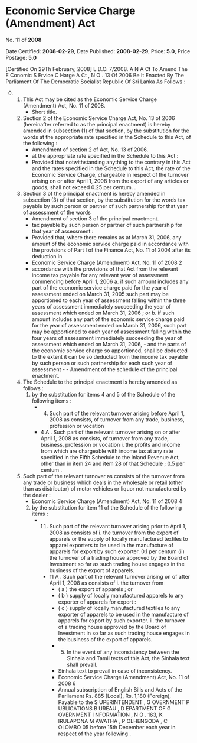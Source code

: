 # Economic Service Charge (Amendment) Act

No. **11** of **2008**

Date Certified: **2008-02-29**, Date Published: **2008-02-29**, Price: **5.0**, Price Postage: **5.0**

[Certified On 29Th February, 2008]
L.D.O. 7/2008.
A N  A Ct   To   Amend   The  E Conomic  S Ervice  C Harge A Ct , N O . 13  Of  2006
Be It Enacted By The Parliament Of The Democratic Socialist Republic Of Sri Lanka As Follows :

0. 
    1. This Act may be cited as the Economic Service Charge (Amendment) Act, No. 11 of 2008.
        - Short title.
    2. Section 2 of the Economic Service Charge Act, No. 13 of 2006 (hereinafter referred to as the principal enactment) is hereby amended in subsection (1) of that section, by the substitution for the words at the appropriate rate specified in the Schedule to this Act,  of the following :
        - Amendment of section 2 of Act, No. 13 of 2006.
        - at the appropriate rate specified in the Schedule to this Act :
        - Provided that notwithstanding anything to the contrary in this Act and the rates specified in the Schedule to this Act, the rate of the Economic Service Charge, chargeable in respect of the turnover arising on or after April 1, 2008 from the export of any articles or goods, shall not exceed  0.25   per centum. .
    3. Section 3 of the principal enactment is hereby amended in subsection (3) of that section, by the substitution for the words tax payable by such person or partner of such partnership for that year of assessment of the words
        - Amendment of section 3 of the principal enactment.
        - tax payable by such person or partner of such partnership for that year of assessment :
        - Provided that, where there remains as at March 31, 2006, any amount of the economic service charge paid in accordance with the provisions of Part I of the Finance Act, No. 11  of 2004 after its deduction in
        - Economic Service Charge (Amendment) Act, No. 11 of 2008 2
        - accordance with the provisions of that Act from the relevant income tax payable for any relevant year of assessment commencing before April 1, 2006
            a. if such amount includes any part of the economic service charge paid for the year of assessment ended on March 31, 2005 such part may be apportioned to each year of assessment falling within the three years of assessment immediately succeeding the year of assessment which ended on March 31, 2006 ; or
            b. if such amount includes any part of the economic service charge paid for the year of assessment ended on March 31, 2006, such part may be apportioned to each year of assessment falling within the four years of assessment immediately succeeding the year of assessment which ended on March 31, 2006,
                - and the parts of the economic service charge so apportioned, shall be deducted to the extent it can be so deducted from the income tax payable by such person or such partnership for each such year of assessment
                - 
                - Amendment of the schedule of the principal enactment.
    4. The Schedule to the principal enactment is hereby amended as follows :
        1. by the substitution for items 4 and 5 of the Schedule of the following items :
            - 4. Such part of the relevant turnover arising before April  1, 2008 as consists, of turnover from any trade, business, profession or vocation
            - 4 A . Such part of the relevant turnover arising on or after April 1, 2008 as consists, of turnover from any trade, business, profession or vocation
            i. the profits and income from which are chargeable with income tax at any rate specified in the Fifth Schedule to the Inland Revenue Act, other than in item 24 and item 28 of that Schedule ;                                                         0.5 per centum .
    5. Such part of the relevant turnover as consists of the turnover from any trade or business which deals in the wholesale or retail (other than as distributor) of motor vehicles or liquor not manufactured by the dealer :
        - Economic Service Charge (Amendment) Act, No. 11 of 2008 4
        2. by the substitution for item 11 of the Schedule of the following items :
            - 11. Such part of the relevant turnover arising prior to April 1, 2008 as consists of
            i. the turnover from the export of apparels or the supply of locally manufactured textiles to apparel exporters to be used in the manufacture of apparels for export by such exporter. 0.1 per centum (ii) the turnover of a trading house approved by the Board of Investment so far as such trading house engages in the business of the export of apparels.
                - 11 A . Such part of the relevant turnover arising on of after April 1, 2008 as consists of
                i. the turnover from
                    - ( a ) the export of apparels ; or
                    - ( b ) supply of locally manufactured apparels to any exporter of apparels for export :
                    - ( c ) supply of locally manufactured textiles to any exporter of apparels to be used in the manufacture of apparels for export by such exporter.
                ii. the turnover of a trading house approved by the Board of Investment in so far as such trading house engages in the business of the export of apparels.
                    - 5. In the event of any inconsistency between the Sinhala and Tamil texts of this Act, the Sinhala text shall prevail.
                    - Sinhala text to prevail in case of inconsistency.
                    - Economic Service Charge (Amendment) Act, No. 11 of 2008 6
                    - Annual subscription of English Bills and Acts of the Parliament Rs. 885 (Local), Rs. 1,180 (Foreign), Payable to the S UPERINTENDENT , G OVERNMENT  P UBLICATIONS  B UREAU , D EPARTMENT   OF G OVERNMENT  I NFORMATION , N O . 163, K IRULAPONA  M AWATHA , P OLHENGODA , C OLOMBO  05 before 15th December each year in respect of the year following .